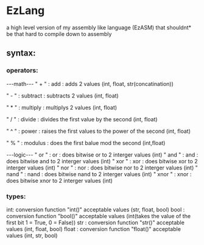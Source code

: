 # EzLang
a high level version of my assembly like language (EzASM) that shouldnt* be that hard to compile down to assembly

## syntax:
### operators:
---math---
" + " : add      : adds 2 values (int, float, str(concatination))

" - " : subtract : subtracts 2 values (int, float)

" * " : multiply : multiplys 2 values (int, float)

" / " : divide   : divides the first value by the second (int, float)

" ^ " : power    : raises the first values to the power of the second (int, float)

" % " : modulus  : does the first balue mod the second (int,float)

---logic---
" or "   : or   : does bitwise or to 2 interger values (int)
" and "  : and  : does bitwise and to 2 interger values (int) 
" xor "  : xor  : does bitwise xor to 2 interger values (int)
" nor "  : nor  : does bitwise nor to 2 interger values (int)
" nand " : nand : does bitwise nand to 2 interger values (int)
" xnor " : xnor : does bitwise xnor to 2 interger values (int)
### types:
int: 
conversion function "int()" acceptable values (str, float, bool)
bool  :
conversion function "bool()" acceptable values (int(takes the value of the first bit 1 = True, 0 = False)) 
str   :
conversion function "str()" acceptable values (int, float, bool)
float :
conversion function "float()" acceptable values (int, str, bool)

